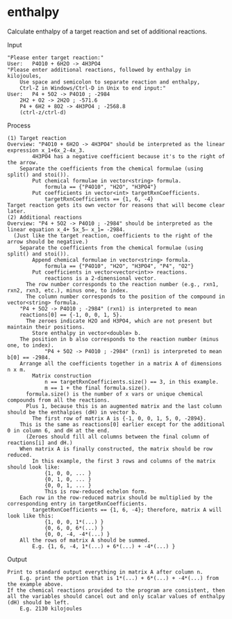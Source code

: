 # enthalpy
Calculate enthalpy of a target reaction and set of additional reactions.


Input

	"Please enter target reaction:"
	User: 	P4O10 + 6H2O -> 4H3PO4 
	"Please enter additional reactions, followed by enthalpy in kilojoules, 
		Use space and semicolon to separate reaction and enthalpy, 
		Ctrl-Z in Windows/Ctrl-D in Unix to end input:"
	User: 	P4 + 5O2 -> P4O10 ; -2984
		2H2 + O2 -> 2H2O ; -571.6
		P4 + 6H2 + 8O2 -> 4H3PO4 ; -2568.8
		(ctrl-z/ctrl-d)


Process

	(1) Target reaction 
    Overview: "P4O10 + 6H2O -> 4H3PO4" should be interpreted as the linear expression x_1+6x_2-4x_3.
			4H3PO4 has a negative coefficient because it's to the right of the arrow.
		Separate the coefficients from the chemical formulae (using split() and stoi()).
			Put chemical formulae in vector<string> formula.
				formula == {"P4O10", "H2O", "H3PO4"}
			Put coefficients in vector<int> targetRxnCoefficients.
				targetRxnCoefficients == {1, 6, -4}
    Target reaction gets its own vector for reasons that will become clear later.
	(2) Additional reactions 
    Overview: "P4 + 5O2 -> P4O10 ; -2984" should be interpreted as the linear equation x_4+ 5x_5– x_1= -2984.
      (Just like the target reaction, coefficients to the right of the arrow should be negative.)
		Separate the coefficients from the chemical formulae (using split() and stoi()).
			Append chemical formulae in vector<string> formula. 
				formula == {"P4O10", "H2O", "H3PO4", "P4", "O2"}
			Put coefficients in vector<vector<int>> reactions. 
				reactions is a 2-dimensional vector. 
          The row number corresponds to the reaction number (e.g., rxn1, rxn2, rxn3, etc.), minus one, to index.
          The column number corresponds to the position of the compound in vector<string> formula.
        "P4 + 5O2 -> P4O10 ; -2984" (rxn1) is interpreted to mean 
        reactions[0] == {-1, 0, 0, 1, 5}.
          The zeroes indicate H2O and H3PO4, which are not present but maintain their positions.
			Store enthalpy in vector<double> b.
        The position in b also corresponds to the reaction number (minus one, to index).
				"P4 + 5O2 -> P4O10 ; -2984" (rxn1) is interpreted to mean b[0] == -2984.
		Arrange all the coefficients together in a matrix A of dimensions n x m. 
			Matrix construction
				n == targetRxnCoefficients.size() == 3, in this example.
				m == 1 + the final formula.size().
          formula.size() is the number of x vars or unique chemical compounds from all the reactions.
          Plus 1, because this is an augmented matrix and the last column should be the enthalpies (dH) in vector b.
			The first row of matrix A is {-1, 0, 0, 1, 5, 0, -2894}.
        This is the same as reactions[0] earlier except for the additional 0 in column 6, and dH at the end.
          (Zeroes should fill all columns between the final column of reactions[i] and dH.)
		When matrix A is finally constructed, the matrix should be row reduced.
			In this example, the first 3 rows and columns of the matrix should look like:
				{1, 0, 0, ... }
				{0, 1, 0, ... }
				{0, 0, 1, ... }
				This is row-reduced echelon form. 
    	Each row in the row-reduced matrix should be multiplied by the corresponding entry in targetRxnCoefficients.
			targetRxnCoefficients == {1, 6, -4}; therefore, matrix A will look like this: 
				{1, 0, 0, 1*(...) }
				{0, 6, 0, 6*(...) }
				{0, 0, -4, -4*(...) }
		All the rows of matrix A should be summed.
			E.g. {1, 6, -4, 1*(...) + 6*(...) + -4*(...) }
			
			
Output

	Print to standard output everything in matrix A after column n.
		E.g. print the portion that is 1*(...) + 6*(...) + -4*(...) from the example above.
	If the chemical reactions provided to the program are consistent, then all the variables should cancel out and only scalar values of enthalpy (dH) should be left.
		E.g. 2130 kilojoules
